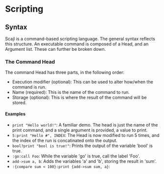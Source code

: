 # Scripting
## Syntax
Scajl is a command-based scripting language. The general syntax reflects this structure. An executable command is composed of a Head, and an Argument list. These can further be broken down.
### The Command Head
The command Head has three parts, in the following order:
- Execution modifier (optional): This can be used to alter how/when the command is run.
- Name (required): This is the name of the command to run.
- Storage (optional): This is where the result of the command will be stored.
#### Examples
- `print "Hello world!"`: A familiar demo. The head is just the name of the print command, and a single argument is provided, a value to print. 
- `5:print "Hello #", INDEX`: The Head is now modified to run 5 times, and the index of the run is concatinated onto the output. 
- `bool?print "bool is true!"`: Prints the output of the variable 'bool' is true. 
- `:go:call Foo`: While the variable 'go' is true, call the label 'Foo'. 
- `add->sum a, b`: Adds the variables 'a' and 'b', storing the result in 'sum'. 
- `:{compare sum < 100}:print {add->sum sum, a}`: 
